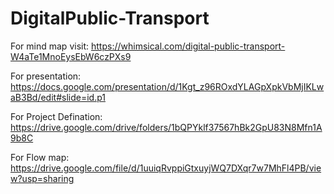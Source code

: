# DigitalPublic-Transport
 For mind map visit: https://whimsical.com/digital-public-transport-W4aTe1MnoEysEbW6czPXs9

 For presentation: https://docs.google.com/presentation/d/1Kgt_z96ROxdYLAGpXpkVbMjIKLwaB3Bd/edit#slide=id.p1

 For Project Defination: https://drive.google.com/drive/folders/1bQPYklf37567hBk2GpU83N8Mfn1A9b8C

 For Flow map: https://drive.google.com/file/d/1uuiqRvppiGtxuyjWQ7DXqr7w7MhFl4PB/view?usp=sharing